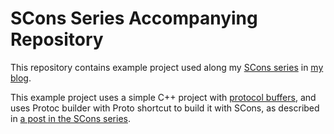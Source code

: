# SCons Series Accompanying Repository

This repository contains example project used along my [SCons series](http://www.ostricher.com/tag/scons/) in [my blog](http://www.ostricher.com/).

This example project uses a simple C++ project with [protocol buffers](https://developers.google.com/protocol-buffers/), and uses Protoc builder with Proto shortcut to build it with SCons, as described in [a post in the SCons series](http://www.ostricher.com/2015/02/scons-proto-shortcut).
